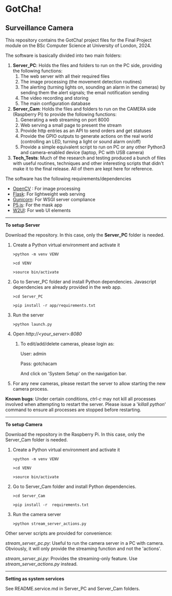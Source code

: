 # GotCha!

## Surveillance Camera

This repository contains the GotCha! project files for the Final Project module on the BSc Computer Science at University of London, 2024.

The software is basically divided into two main folders:

1. **Server_PC**: Holds the files and folders to run on the PC side, providing the following functions:
   1. The web server with all their required files
   2. The image processing (the movement detection routines)
   3. The alerting (turning lights on, sounding an alarm in the cameras) by sending them the alert signals; the email notification sending
   4. The video recording and storing
   5. The main configuration database
2. **Server_Cam**: Holds the files and folders to run on the CAMERA side (Raspberry Pi) to provide the following functions:
   1. Generating a web streaming on port 8000
   2. Web serving a small page to present the stream
   3. Provide http entries as an API to send orders and get statuses
   4. Provide the GPIO outputs to generate actions on the real world (controlling an LED, turning a light or sound alarm on/off)
   5. Provide a simple equivalent script to run on PC or any other Python3 and camera-enabled device (laptop, PC with USB camera) 
3. **Tech_Tests**: Much of the research and testing produced a bunch of files with useful routines, techniques and other interesting scripts that didn't make it to the final release. All of them are kept here for reference.

The software has the following requirements/dependencies

- [OpenCV](https://opencv.org/) : For image processing
- [Flask](https://flask.palletsprojects.com/en/3.0.x/): For lightweight web serving
- [Gunicorn](https://gunicorn.org/): For WSGI server compliance
- [P5.js](https://p5js.org/): For the mask app
- [W2UI](https://w2ui.com/web/): For web UI elements



------

**To setup Server**

Download the repository. In this case, only the **Server_PC** folder is needed.

1. Create a Python virtual environment and activate it

   ```
   >python -m venv VENV

   >cd VENV

   >source bin/activate
   ```

2. Go to Server_PC folder and install Python dependencies. Javascript dependencies are already provided in the web app.

   ```
   >cd Server_PC

   >pip install -r app/requirements.txt
   ```

3. Run the server

   ```
   >python launch.py
   
   ```

4. Open *http://<your_server>:8080*

   1. To edit/add/delete cameras, please login as: 

      User: admin

      Pass: gotchacam

      And click on 'System Setup' on the navigation bar.

5. For any new cameras, please restart the server to allow starting the new camera process.

   

**Known bugs**: Under certain conditions, *ctrl-c* may not kill all processes involved when attempting to restart the server. Please issue a '*killall python*' command to ensure all processes are stopped before restarting.

------

**To setup Camera**

Download the repository in the Raspberry Pi. In this case, only the Server_Cam folder is needed.

1. Create a Python virtual environment and activate it

   ```
   >python -m venv VENV

   >cd VENV

   >source bin/activate
   ```

2. Go to Server_Cam folder and install Python dependencies.

   ```
   >cd Server_Cam

   >pip install -r  requirements.txt
   ```

3. Run the camera server

   ```
   >python stream_server_actions.py
   ```


Other server scripts are provided for convenience: 

*stream_server_pc.py*: Useful to run the camera server in a PC with camera. Obviously, it will only provide the streaming function and not the 'actions'.

*stream_server_pi.py*: Provides the streaming-only feature. Use *stream_server_actions.py* instead.

------

**Setting as system services**

See README.service.md in Server_PC and Server_Cam folders.